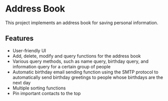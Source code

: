 # Address Book

This project implements an address book for saving personal information.

## Features

- User-friendly UI 
- Add, delete, modify and query functions for the address book
- Various query methods, such as name query, birthday query, and information query for a certain group of people
- Automatic birthday email sending function using the SMTP protocol to automatically send birthday greetings to people whose birthdays are the next day
- Multiple sorting functions
- Pin important contacts to the top


